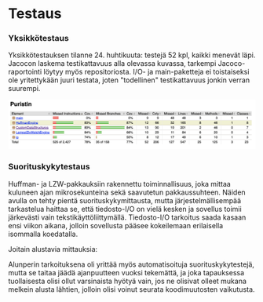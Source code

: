 # Testaus

### Yksikkötestaus

Yksikkötestauksen tilanne 24. huhtikuuta: testejä 52 kpl, kaikki menevät läpi. Jacocon laskema testikattavuus alla olevassa kuvassa, tarkempi Jacoco-raportointi löytyy myös repositoriosta. I/O- ja main-paketteja ei toistaiseksi ole yritettykään juuri testata, joten "todellinen" testikattavuus jonkin verran suurempi.

![](test_coverage_24_4.png)


### Suorituskykytestaus

Huffman- ja LZW-pakkauksiin rakennettu toiminnallisuus, joka mittaa kuluneen ajan mikrosekunteina sekä saavutetun pakkaussuhteen. Näiden avulla on tehty pientä suorituskykymittausta, mutta järjestelmällisempää tarkastelua haittaa se, että tiedosto-I/O on vielä kesken ja sovellus toimii järkevästi vain tekstikäyttöliittymällä. Tiedosto-I/O tarkoitus saada kasaan ensi viikon aikana, jolloin sovellusta pääsee kokeilemaan erilaisella isommalla koedatalla.

Joitain alustavia mittauksia:


Alunperin tarkoituksena oli yrittää myös automatisoituja suorituskykytestejä, mutta se taitaa jäädä ajanpuutteen vuoksi tekemättä, ja joka tapauksessa tuollaisesta olisi ollut varsinaista hyötyä vain, jos ne olisivat olleet mukana melkein alusta lähtien, jolloin olisi voinut seurata koodimuutosten vaikutusta.
